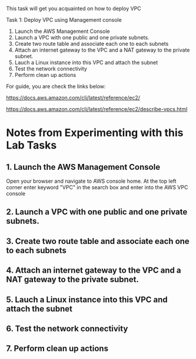 This task will get you acquainted on how to deploy VPC 


Task 1: Deploy VPC using Management console
1. Launch the AWS Management Console
2. Launch a VPC with one public and one private subnets.
3. Create two route table and associate  each one to each subnets
4. Attach an internet gateway to the VPC and a NAT gateway to the private subnet.
5. Lauch a Linux instance into this VPC and attach the subnet
6. Test the network connectivity
7. Perform clean up actions







For guide, you are check the links below:

https://docs.aws.amazon.com/cli/latest/reference/ec2/

https://docs.aws.amazon.com/cli/latest/reference/ec2/describe-vpcs.html

# Notes from Experimenting with this Lab Tasks

## 1. Launch the AWS Management Console
Open your browser and navigate to AWS console home. At the top left corner enter keyword "VPC" in the search box and enter into the AWS VPC console
## 2. Launch a VPC with one public and one private subnets.
## 3. Create two route table and associate  each one to each subnets
## 4. Attach an internet gateway to the VPC and a NAT gateway to the private subnet.
## 5. Lauch a Linux instance into this VPC and attach the subnet
## 6. Test the network connectivity
## 7. Perform clean up actions